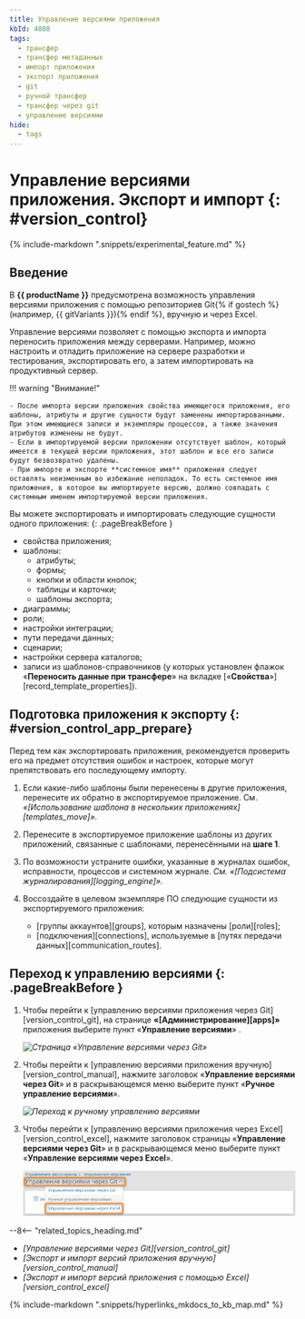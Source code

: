 ```yaml
---
title: Управление версиями приложения
kbId: 4808
tags:
  - трансфер
  - трансфер метаданных
  - импорт приложения
  - экспорт приложения
  - git
  - ручной трансфер
  - трансфер через git
  - управление версиями
hide:
  - tags
---
```


# Управление версиями приложения. Экспорт и импорт {: #version_control}

{% include-markdown ".snippets/experimental_feature.md" %}

## Введение

В **{{ productName }}** предусмотрена возможность управления версиями приложения с помощью репозиториев Git{% if gostech %} (например, {{ gitVariants }}){% endif %}, вручную и через Excel.

Управление версиями позволяет с помощью экспорта и импорта переносить приложения между серверами. Например, можно настроить и отладить приложение на сервере разработки и тестирования, экспортировать его, а затем импортировать на продуктивный сервер.

<!--version-control-warning-start-->
!!! warning "Внимание!"

    - После импорта версии приложения свойства имеющегося приложения, его шаблоны, атрибуты и другие сущности будут заменены импортированными. При этом имеющиеся записи и экземпляры процессов, а также значения атрибутов изменены не будут.
    - Если в импортируемой версии приложении отсутствует шаблон, который имеется в текущей версии приложения, этот шаблон и все его записи будут безвозвратно удалены.
    - При импорте и экспорте **системное имя** приложения следует оставлять неизменным во избежание неполадок. То есть системное имя приложения, в которое вы импортируете версию, должно совпадать с системным именем импортируемой версии приложения.
<!--version-control-warning-end-->

Вы можете экспортировать и импортировать следующие сущности одного приложения:
{: .pageBreakBefore }

- свойства приложения;
- шаблоны:
    - атрибуты;
    - формы;
    - кнопки и области кнопок;
    - таблицы и карточки;
    - шаблоны экспорта;
- диаграммы;
- роли;
- настройки интеграции;
- пути передачи данных;
- сценарии;
- настройки сервера каталогов;
- записи из шаблонов-справочников (у которых установлен флажок «**Переносить данные при трансфере**» на вкладке [«**Свойства**»][record_template_properties]).

## Подготовка приложения к экспорту {: #version_control_app_prepare}

Перед тем как экспортировать приложения, рекомендуется проверить его на предмет отсутствия ошибок и настроек, которые могут препятствовать его последующему импорту.

1. Если какие-либо шаблоны были перенесены в другие приложения, перенесите их обратно в экспортируемое приложение. См. *«[Использование шаблона в нескольких приложениях][templates_move]»*.
2. Перенесите в экспортируемое приложение шаблоны из других приложений, связанные с шаблонами, перенесёнными на **шаге 1**.
3. По возможности устраните ошибки, указанные в журналах ошибок, исправности, процессов и системном журнале. *См. «[Подсистема журналирования][logging_engine]».*
4. Воссоздайте в целевом экземпляре ПО следующие сущности из экспортируемого приложения:

    - [группы аккаунтов][groups], которым назначены [роли][roles];
    - [подключения][connections], используемые в [путях передачи данных][communication_routes].

## Переход к управлению версиями {: .pageBreakBefore }

1. Чтобы перейти к [управлению версиями приложения через Git][version_control_git], на странице **«[Администрирование][apps]»** приложения выберите пункт «**Управление версиями**» <i class="fa-light fa-code-branch"></i>.

    _![Страница «Управление версиями через Git»](img/version_control_git.png)_

2. Чтобы перейти к [управлению версиями приложения вручную][version_control_manual], нажмите заголовок «**Управление версиями через Git**» и в раскрывающемся меню выберите пункт «**Ручное управление версиями**».

    _![Переход к ручному управлению версиями](img/verstion_control_switch_to_manual.png)_

3. Чтобы перейти к [управлению версиями приложения через Excel][version_control_excel], нажмите заголовок страницы «**Управление версиями через Git**» и в раскрывающемся меню выберите пункт «**Управление версиями через Excel**».

    _![Переход к управлению версиями через Excel](img/excel_version_control_switch_to_excel.png)_

<div class="relatedTopics" markdown="block">

--8<-- "related_topics_heading.md"

- _[Управление версиями через Git][version_control_git]_
- _[Экспорт и импорт версий приложения вручную][version_control_manual]_
- _[Экспорт и импорт версий приложения с помощью Excel][version_control_excel]_

</div>

{% include-markdown ".snippets/hyperlinks_mkdocs_to_kb_map.md" %}
